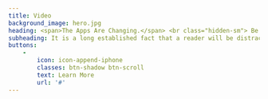 ```yaml
---
title: Video
background_image: hero.jpg
heading: <span>The Apps Are Changing.</span> <br class="hidden-sm"> Be a Part of It.
subheading: It is a long established fact that a reader will be distracted by the readable content of a page when looking at its layout.
buttons:
    -
        icon: icon-append-iphone
        classes: btn-shadow btn-scroll
        text: Learn More
        url: '#'
---
```

